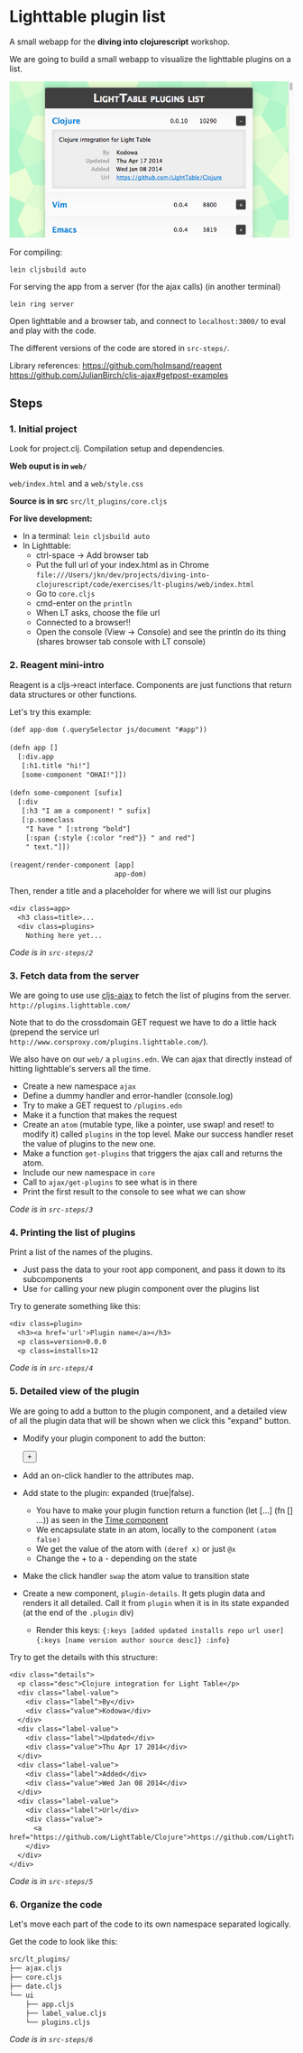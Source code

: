 
Lighttable plugin list
======================

A small webapp for the **diving into clojurescript** workshop.

We are going to build a small webapp to visualize the lighttable plugins on a list.

![LT plugins](https://github.com/joakin/diving-into-clojurescript-exercises/raw/master/lt-plugins/lt-plugins.png)

For compiling:
```
lein cljsbuild auto
```

For serving the app from a server (for the ajax calls) (in another terminal)
```
lein ring server
```

Open lighttable and a browser tab, and connect to `localhost:3000/` to eval and play with the code.

The different versions of the code are stored in `src-steps/`.

Library references:
https://github.com/holmsand/reagent
https://github.com/JulianBirch/cljs-ajax#getpost-examples


Steps
-----

### 1. Initial project

Look for project.clj. Compilation setup and dependencies.

**Web ouput is in `web/`**

`web/index.html` and a `web/style.css`

**Source is in src**
`src/lt_plugins/core.cljs`

**For live development:**

* In a terminal: `lein cljsbuild auto`
* In Lighttable:
  * ctrl-space -> Add browser tab
  * Put the full url of your index.html as in Chrome
    `file:///Users/jkn/dev/projects/diving-into-clojurescript/code/exercises/lt-plugins/web/index.html`
  * Go to `core.cljs`
  * cmd-enter on the `println`
  * When LT asks, choose the file url
  * Connected to a browser!!
  * Open the console (View -> Console) and see the println do its thing (shares browser tab console with LT console)


### 2. Reagent mini-intro

Reagent is a cljs->react interface. Components are just functions that return data structures or other functions.

Let's try this example:

```
(def app-dom (.querySelector js/document "#app"))

(defn app []
  [:div.app
   [:h1.title "hi!"]
   [some-component "OHAI!"]])

(defn some-component [sufix]
  [:div
   [:h3 "I am a component! " sufix]
   [:p.someclass
    "I have " [:strong "bold"]
    [:span {:style {:color "red"}} " and red"]
    " text."]])

(reagent/render-component [app]
                          app-dom)
```

Then, render a title and a placeholder for where we will list our plugins

    <div class=app>
      <h3 class=title>...
      <div class=plugins>
        Nothing here yet...

*Code is in `src-steps/2`*

### 3. Fetch data from the server

We are going to use use [cljs-ajax](https://github.com/JulianBirch/cljs-ajax#getpost-examples)
to fetch the list of plugins from the server. `http://plugins.lighttable.com/`

Note that to do the crossdomain GET request we have to
do a little hack (prepend the service url `http://www.corsproxy.com/plugins.lighttable.com/`).

We also have on our `web/` a `plugins.edn`. We can ajax that directly instead of hitting lighttable's servers all the time.

* Create a new namespace `ajax`
* Define a dummy handler and error-handler (console.log)
* Try to make a GET request to `/plugins.edn`
* Make it a function that makes the request
* Create an `atom` (mutable type, like a pointer, use swap! and reset! to modify it) called `plugins` in the top level. Make our success handler reset the value of plugins to the new one.
* Make a function `get-plugins` that triggers the ajax call and returns the atom.
* Include our new namespace in `core`
* Call to `ajax/get-plugins` to see what is in there
* Print the first result to the console to see what we can show

*Code is in `src-steps/3`*

### 4. Printing the list of plugins

Print a list of the names of the plugins.

* Just pass the data to your root app component, and pass it down to its subcomponents
* Use `for` calling your new plugin component over the plugins list

Try to generate something like this:

    <div class=plugin>
      <h3><a href='url'>Plugin name</a></h3>
      <p class=version>0.0.0
      <p class=installs>12

*Code is in `src-steps/4`*

### 5. Detailed view of the plugin

We are going to add a button to the plugin component, and a detailed view of all the plugin data that will be shown when we click this "expand" button.

* Modify your plugin component to add the button:

    <div class=actions>
      <button class=expand>+</button>

* Add an on-click handler to the attributes map.
* Add state to the plugin: expanded (true|false).
  * You have to make your plugin function return a function (let [...] (fn [] ...)) as seen in the [Time component](https://github.com/holmsand/reagent#examples)
  * We encapsulate state in an atom, locally to the component `(atom false)`
  * We get the value of the atom with `(deref x)` or just `@x`
  * Change the + to a - depending on the state
* Make the click handler `swap` the atom value to transition state
* Create a new component, `plugin-details`. It gets plugin data and renders it all detailed. Call it from `plugin` when it is in its state expanded (at the end of the `.plugin` div)
  * Render this keys: `{:keys [added updated installs repo url user] {:keys [name version author source desc]} :info}`

Try to get the details with this structure:

    <div class="details">
      <p class="desc">Clojure integration for Light Table</p>
      <div class="label-value">
        <div class="label">By</div>
        <div class="value">Kodowa</div>
      </div>
      <div class="label-value">
        <div class="label">Updated</div>
        <div class="value">Thu Apr 17 2014</div>
      </div>
      <div class="label-value">
        <div class="label">Added</div>
        <div class="value">Wed Jan 08 2014</div>
      </div>
      <div class="label-value">
        <div class="label">Url</div>
        <div class="value">
          <a href="https://github.com/LightTable/Clojure">https://github.com/LightTable/Clojure</a>
        </div>
      </div>
    </div>

*Code is in `src-steps/5`*

### 6. Organize the code

Let's move each part of the code to its own namespace separated logically.

Get the code to look like this:

    src/lt_plugins/
    ├── ajax.cljs
    ├── core.cljs
    ├── date.cljs
    └── ui
        ├── app.cljs
        ├── label_value.cljs
        └── plugins.cljs

*Code is in `src-steps/6`*


